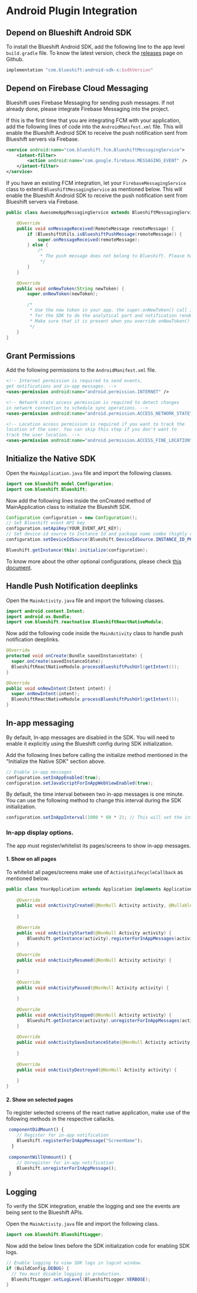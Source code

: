 # Android Plugin Integration

## Depend on Blueshift Android SDK

To install the Blueshift Android SDK, add the following line to the app level `build.gradle` file. To know the latest version, check the [releases](https://github.com/blueshift-labs/Blueshift-Android-SDK/releases) page on Github. 

```groovy
implementation "com.blueshift:android-sdk-x:$sdkVersion"
```

## Depend on Firebase Cloud Messaging

Blueshift uses Firebase Messaging for sending push messages. If not already done, please integrate Firebase Messaging into the project.

If this is the first time that you are integrating FCM with your application, add the following lines of code into the `AndroidManifest.xml` file. This will enable the Blueshift Android SDK to receive the push notification sent from Blueshift servers via Firebase.

```xml
<service android:name="com.blueshift.fcm.BlueshiftMessagingService">
    <intent-filter>
        <action android:name="com.google.firebase.MESSAGING_EVENT" />
    </intent-filter>
</service>
```

If you have an existing FCM integration, let your `FirebaseMessagingService` class to extend `BlueshiftMessagingService` as mentioned below. This will enable the Blueshift Android SDK to receive the push notification sent from Blueshift servers via Firebase.

```java
public class AwesomeAppMessagingService extends BlueshiftMessagingService {

    @Override
    public void onMessageReceived(RemoteMessage remoteMessage) {
        if (BlueshiftUtils.isBlueshiftPushMessage(remoteMessage)) {
            super.onMessageReceived(remoteMessage);
        } else {
            /*
             * The push message does not belong to Blueshift. Please handle it here.
             */
        }
    }

    @Override
    public void onNewToken(String newToken) {
        super.onNewToken(newToken);

        /*
         * Use the new token in your app. the super.onNewToken() call is important
         * for the SDK to do the analytical part and notification rendering.
         * Make sure that it is present when you override onNewToken() method.
         */
    }
}
```

## Grant Permissions

Add the following permissions to the `AndroidManifest.xml` file.

```xml
<!-- Internet permission is required to send events, 
get notifications and in-app messages. -->
<uses-permission android:name="android.permission.INTERNET" />

<!-- Network state access permission is required to detect changes 
in network connection to schedule sync operations. -->
<uses-permission android:name="android.permission.ACCESS_NETWORK_STATE" />

<!-- Location access permission is required if you want to track the 
location of the user. You can skip this step if you don't want to 
track the user location. -->
<uses-permission android:name="android.permission.ACCESS_FINE_LOCATION" />
```

## Initialize the Native SDK

Open the `MainApplication.java` file and import the following classes.

```java
import com.blueshift.model.Configuration;
import com.blueshift.Blueshift;
```

Now add the following lines inside the onCreated method of MainApplication class to initialize the Blueshift SDK.

```java
Configuration configuration = new Configuration();
// Set Blueshift event API key
configuration.setApiKey(YOUR_EVENT_API_KEY);
// Set device-id source to Instance Id and package name combo (highly recommended)
configuration.setDeviceIdSource(Blueshift.DeviceIdSource.INSTANCE_ID_PKG_NAME);

Blueshift.getInstance(this).initialize(configuration);
```

To know more about the other optional configurations, please check [this document](https://developer.blueshift.com/docs/get-started-with-the-android-sdk#optional-configurations).

## Handle Push Notification deeplinks

Open the `MainActivity.java` file and import the following classes.

```java
import android.content.Intent;
import android.os.Bundle;
import com.blueshift.reactnative.BlueshiftReactNativeModule;
```

Now add the following code inside the `MainActivity` class to handle push notification deeplinks.

```java
@Override
protected void onCreate(Bundle savedInstanceState) {
  super.onCreate(savedInstanceState);
  BlueshiftReactNativeModule.processBlueshiftPushUrl(getIntent());
}

@Override
public void onNewIntent(Intent intent) {
  super.onNewIntent(intent);
  BlueshiftReactNativeModule.processBlueshiftPushUrl(getIntent());
}
```

## In-app messaging

By default, In-app messages are disabled in the SDK. You will need to enable it explicitly using the Blueshift config during SDK initialization.

Add the following lines before calling the initialize method mentioned in the "Initialize the Native SDK" section above.

```java
// Enable in-app messages
configuration.setInAppEnabled(true);
configuration.setJavaScriptForInAppWebViewEnabled(true);
```

By default, the time interval between two in-app messages is one minute. You can use the following method to change this interval during the SDK initialization.

```java
configuration.setInAppInterval(1000 * 60 * 2); // This will set the interval to two minutes.
```

### In-app display options.

The app must register/whitelist its pages/screens to show in-app messages.

#### 1. Show on all pages

To whitelist all pages/screens make use of `ActivityLifecycleCallback` as mentioned below.

```java
public class YourApplication extends Application implements Application.ActivityLifecycleCallbacks {
  
    @Override
    public void onActivityCreated(@NonNull Activity activity, @Nullable Bundle savedInstanceState) {
      
    }
  
    @Override
    public void onActivityStarted(@NonNull Activity activity) {
        Blueshift.getInstance(activity).registerForInAppMessages(activity);
    }
  
    @Override
    public void onActivityResumed(@NonNull Activity activity) {
      
    }
  
    @Override
    public void onActivityPaused(@NonNull Activity activity) {
      
    }
  
    @Override
    public void onActivityStopped(@NonNull Activity activity) {
        Blueshift.getInstance(activity).unregisterForInAppMessages(activity);
    }
  
    @Override
    public void onActivitySaveInstanceState(@NonNull Activity activity, @NonNull Bundle outState) {
      
    }
  
    @Override
    public void onActivityDestroyed(@NonNull Activity activity) {
      
    }
}
```

#### 2. Show on selected pages

To register selected screens of the react native application, make use of the following methods in the respective callacks.

```js
 componentDidMount() { 
    // Register for in-app notification
    Blueshift.registerForInAppMessage("ScreenName");
  }
  
 componentWillUnmount() {
    // Unregister for in-app notification
    Blueshift.unregisterForInAppMessage();
 }
```

## Logging

To verify the SDK integration, enable the logging and see the events are being sent to the Blueshift APIs.

Open the `MainActivity.java` file and import the following class.

```java
import com.blueshift.BlueshiftLogger;
```

Now add the below lines before the SDK initialization code for enabling SDK logs.

```java
// Enable logging to view SDK logs in logcat window.
if (BuildConfig.DEBUG) {
  // You must disable logging in production.
  BlueshiftLogger.setLogLevel(BlueshiftLogger.VERBOSE);
}
```
